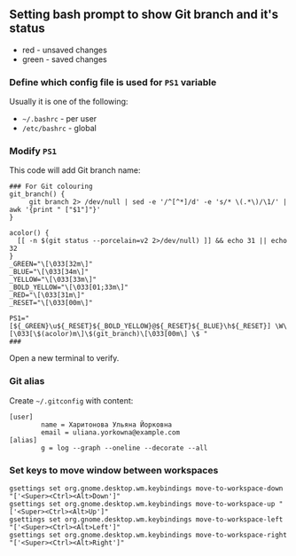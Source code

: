## Setting bash prompt to show Git branch and it's status
* red - unsaved changes
* green - saved changes

### Define which config file is used for `PS1` variable
Usually it is one of the following:
* `~/.bashrc` - per user
* `/etc/bashrc` - global

### Modify `PS1`
This code will add Git branch name:
```
### For Git colouring
git_branch() {
     git branch 2> /dev/null | sed -e '/^[^*]/d' -e 's/* \(.*\)/\1/' | awk '{print " ["$1"]"}'
}

acolor() {
  [[ -n $(git status --porcelain=v2 2>/dev/null) ]] && echo 31 || echo 32
}
_GREEN="\[\033[32m\]"
_BLUE="\[\033[34m\]"
_YELLOW="\[\033[33m\]"
_BOLD_YELLOW="\[\033[01;33m\]"
_RED="\[\033[31m\]"
_RESET="\[\033[00m\]"

PS1="[${_GREEN}\u${_RESET}${_BOLD_YELLOW}@${_RESET}${_BLUE}\h${_RESET}] \W\[\033[\$(acolor)m\]\$(git_branch)\[\033[00m\] \$ "
### 
```

Open a new terminal to verify.

### Git alias
Create `~/.gitconfig` with content:
```
[user]
        name = Харитонова Ульяна Йорковна
        email = uliana.yorkowna@example.com
[alias]
        g = log --graph --oneline --decorate --all
```

### Set keys to move window between workspaces
```
gsettings set org.gnome.desktop.wm.keybindings move-to-workspace-down "['<Super><Ctrl><Alt>Down']"
gsettings set org.gnome.desktop.wm.keybindings move-to-workspace-up "['<Super><Ctrl><Alt>Up']"
gsettings set org.gnome.desktop.wm.keybindings move-to-workspace-left "['<Super><Ctrl><Alt>Left']"
gsettings set org.gnome.desktop.wm.keybindings move-to-workspace-right "['<Super><Ctrl><Alt>Right']"
```
